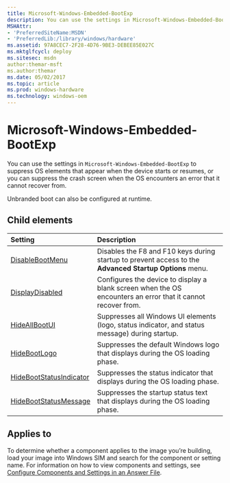 ```yaml
---
title: Microsoft-Windows-Embedded-BootExp
description: You can use the settings in Microsoft-Windows-Embedded-BootExp to suppress OS elements that appear when the device starts or resumes, or you can suppress the crash screen when the OS encounters an error that it cannot recover from.
MSHAttr:
- 'PreferredSiteName:MSDN'
- 'PreferredLib:/library/windows/hardware'
ms.assetid: 97A8CEC7-2F28-4D76-9BE3-DEBEE85E027C
ms.mktglfcycl: deploy
ms.sitesec: msdn
author:themar-msft
ms.author:themar
ms.date: 05/02/2017
ms.topic: article
ms.prod: windows-hardware
ms.technology: windows-oem
---
```

# Microsoft-Windows-Embedded-BootExp

You can use the settings in `Microsoft-Windows-Embedded-BootExp` to suppress OS elements that appear when the device starts or resumes, or you can suppress the crash screen when the OS encounters an error that it cannot recover from.

Unbranded boot can also be configured at runtime.

## Child elements

| Setting                 | Description                                                                           |
|:------------------------|:--------------------------------------------------------------------------------------|
| [DisableBootMenu](microsoft-windows-embedded-bootexp-disablebootmenu.md) | Disables the F8 and F10 keys during startup to prevent access to the <strong>Advanced Startup Options</strong> menu. |
| [DisplayDisabled](microsoft-windows-embedded-bootexp-displaydisabled.md) | Configures the device to display a blank screen when the OS encounters an error that it cannot recover from. |
| [HideAllBootUI](microsoft-windows-embedded-bootexp-hideallbootui.md) | Suppresses all Windows UI elements (logo, status indicator, and status message) during startup. |
| [HideBootLogo](microsoft-windows-embedded-bootexp-hidebootlogo.md) | Suppresses the default Windows logo that displays during the OS loading phase. |
| [HideBootStatusIndicator](microsoft-windows-embedded-bootexp-hidebootstatusindicator.md) | Suppresses the status indicator that displays during the OS loading phase. |
| [HideBootStatusMessage](microsoft-windows-embedded-bootexp-hidebootstatusmessage.md) | Suppresses the startup status text that displays during the OS loading phase. |

## Applies to

To determine whether a component applies to the image you’re building, load your image into Windows SIM and search for the component or setting name. For information on how to view components and settings, see [Configure Components and Settings in an Answer File](https://docs.microsoft.com/en-us/windows-hardware/customize/desktop/wsim/configure-components-and-settings-in-an-answer-file).
